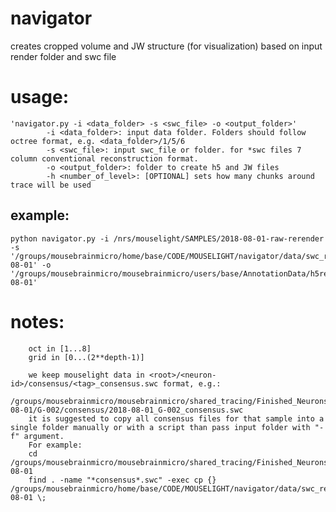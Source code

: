 # navigator

creates cropped volume and JW structure (for visualization) based on input render folder and swc file

# usage: 
```
'navigator.py -i <data_folder> -s <swc_file> -o <output_folder>'  
        -i <data_folder>: input data folder. Folders should follow octree format, e.g. <data_folder>/1/5/6
        -s <swc_file>: input swc_file or folder. for *swc files 7 column conventional reconstruction format.
        -o <output_folder>: folder to create h5 and JW files
        -h <number_of_level>: [OPTIONAL] sets how many chunks around trace will be used
```

## example:
```
python navigator.py -i /nrs/mouselight/SAMPLES/2018-08-01-raw-rerender -s '/groups/mousebrainmicro/home/base/CODE/MOUSELIGHT/navigator/data/swc_recons/2018-08-01' -o '/groups/mousebrainmicro/mousebrainmicro/users/base/AnnotationData/h5repo/2018-08-01'
```

# notes:
        oct in [1...8]
        grid in [0...(2**depth-1)]

        we keep mouselight data in <root>/<neuron-id>/consensus/<tag>_consensus.swc format, e.g.:
        /groups/mousebrainmicro/mousebrainmicro/shared_tracing/Finished_Neurons/2018-08-01/G-002/consensus/2018-08-01_G-002_consensus.swc
        it is suggested to copy all consensus files for that sample into a single folder manually or with a script than pass input folder with "-f" argument.
        For example:
        cd /groups/mousebrainmicro/mousebrainmicro/shared_tracing/Finished_Neurons/2018-08-01
        find . -name "*consensus*.swc" -exec cp {} /groups/mousebrainmicro/home/base/CODE/MOUSELIGHT/navigator/data/swc_recons/2018-08-01 \;
